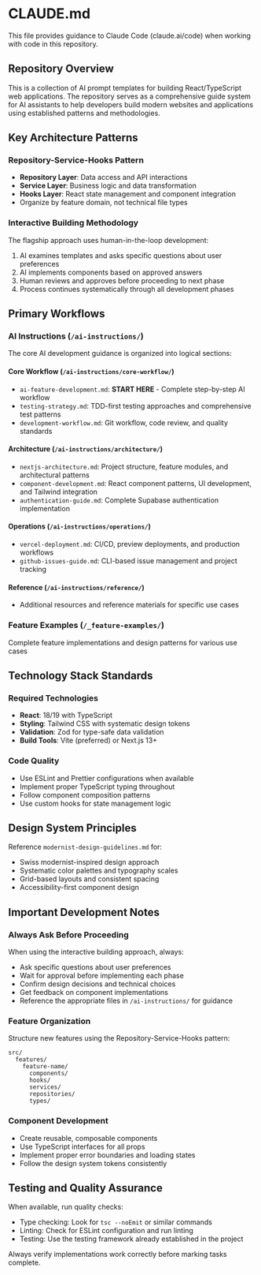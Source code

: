# CLAUDE.md

This file provides guidance to Claude Code (claude.ai/code) when working with code in this repository.

## Repository Overview

This is a collection of AI prompt templates for building React/TypeScript web applications. The repository serves as a comprehensive guide system for AI assistants to help developers build modern websites and applications using established patterns and methodologies.

## Key Architecture Patterns

### Repository-Service-Hooks Pattern
- **Repository Layer**: Data access and API interactions
- **Service Layer**: Business logic and data transformation  
- **Hooks Layer**: React state management and component integration
- Organize by feature domain, not technical file types

### Interactive Building Methodology
The flagship approach uses human-in-the-loop development:
1. AI examines templates and asks specific questions about user preferences
2. AI implements components based on approved answers
3. Human reviews and approves before proceeding to next phase
4. Process continues systematically through all development phases

## Primary Workflows

### AI Instructions (`/ai-instructions/`)
The core AI development guidance is organized into logical sections:

#### Core Workflow (`/ai-instructions/core-workflow/`)
- `ai-feature-development.md`: **START HERE** - Complete step-by-step AI workflow
- `testing-strategy.md`: TDD-first testing approaches and comprehensive test patterns
- `development-workflow.md`: Git workflow, code review, and quality standards

#### Architecture (`/ai-instructions/architecture/`)
- `nextjs-architecture.md`: Project structure, feature modules, and architectural patterns
- `component-development.md`: React component patterns, UI development, and Tailwind integration
- `authentication-guide.md`: Complete Supabase authentication implementation

#### Operations (`/ai-instructions/operations/`)
- `vercel-deployment.md`: CI/CD, preview deployments, and production workflows
- `github-issues-guide.md`: CLI-based issue management and project tracking

#### Reference (`/ai-instructions/reference/`)
- Additional resources and reference materials for specific use cases

### Feature Examples (`/_feature-examples/`)
Complete feature implementations and design patterns for various use cases

## Technology Stack Standards

### Required Technologies
- **React**: 18/19 with TypeScript
- **Styling**: Tailwind CSS with systematic design tokens
- **Validation**: Zod for type-safe data validation
- **Build Tools**: Vite (preferred) or Next.js 13+

### Code Quality
- Use ESLint and Prettier configurations when available
- Implement proper TypeScript typing throughout
- Follow component composition patterns
- Use custom hooks for state management logic

## Design System Principles

Reference `modernist-design-guidelines.md` for:
- Swiss modernist-inspired design approach
- Systematic color palettes and typography scales
- Grid-based layouts and consistent spacing
- Accessibility-first component design

## Important Development Notes

### Always Ask Before Proceeding
When using the interactive building approach, always:
- Ask specific questions about user preferences
- Wait for approval before implementing each phase
- Confirm design decisions and technical choices
- Get feedback on component implementations
- Reference the appropriate files in `/ai-instructions/` for guidance

### Feature Organization
Structure new features using the Repository-Service-Hooks pattern:
```
src/
  features/
    feature-name/
      components/
      hooks/
      services/
      repositories/
      types/
```

### Component Development
- Create reusable, composable components
- Use TypeScript interfaces for all props
- Implement proper error boundaries and loading states
- Follow the design system tokens consistently

## Testing and Quality Assurance

When available, run quality checks:
- Type checking: Look for `tsc --noEmit` or similar commands
- Linting: Check for ESLint configuration and run linting
- Testing: Use the testing framework already established in the project

Always verify implementations work correctly before marking tasks complete.